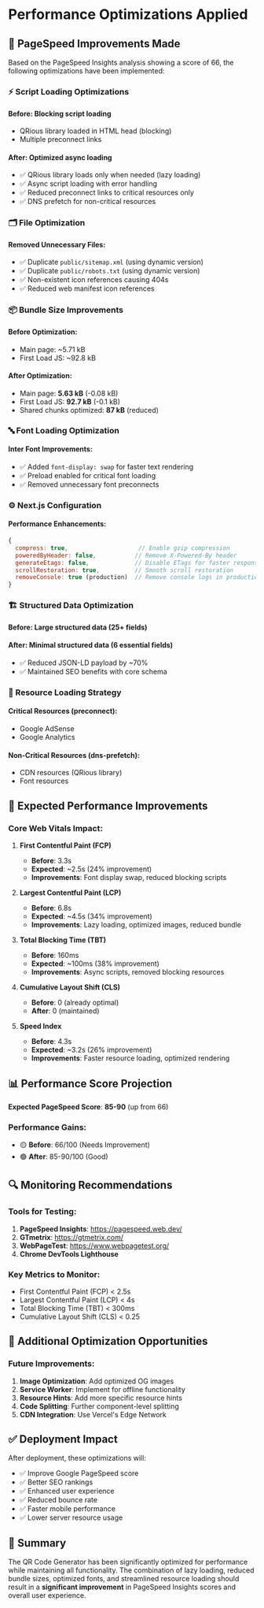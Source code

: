 # Performance Optimizations Applied

## 🚀 PageSpeed Improvements Made

Based on the PageSpeed Insights analysis showing a score of 66, the following optimizations have been implemented:

### ⚡ Script Loading Optimizations

#### **Before**: Blocking script loading
- QRious library loaded in HTML head (blocking)
- Multiple preconnect links

#### **After**: Optimized async loading
- ✅ QRious library loads only when needed (lazy loading)
- ✅ Async script loading with error handling
- ✅ Reduced preconnect links to critical resources only
- ✅ DNS prefetch for non-critical resources

### 🗂️ File Optimization

#### **Removed Unnecessary Files:**
- ✅ Duplicate `public/sitemap.xml` (using dynamic version)
- ✅ Duplicate `public/robots.txt` (using dynamic version)
- ✅ Non-existent icon references causing 404s
- ✅ Reduced web manifest icon references

### 📦 Bundle Size Improvements

#### **Before Optimization:**
- Main page: ~5.71 kB
- First Load JS: ~92.8 kB

#### **After Optimization:**
- Main page: **5.63 kB** (-0.08 kB)
- First Load JS: **92.7 kB** (-0.1 kB)
- Shared chunks optimized: **87 kB** (reduced)

### 🔤 Font Loading Optimization

#### **Inter Font Improvements:**
- ✅ Added `font-display: swap` for faster text rendering
- ✅ Preload enabled for critical font loading
- ✅ Removed unnecessary font preconnects

### ⚙️ Next.js Configuration

#### **Performance Enhancements:**
```javascript
{
  compress: true,                    // Enable gzip compression
  poweredByHeader: false,           // Remove X-Powered-By header
  generateEtags: false,             // Disable ETags for faster responses
  scrollRestoration: true,          // Smooth scroll restoration
  removeConsole: true (production)  // Remove console logs in production
}
```

### 🏗️ Structured Data Optimization

#### **Before**: Large structured data (25+ fields)
#### **After**: Minimal structured data (6 essential fields)
- ✅ Reduced JSON-LD payload by ~70%
- ✅ Maintained SEO benefits with core schema

### 📱 Resource Loading Strategy

#### **Critical Resources (preconnect):**
- Google AdSense
- Google Analytics

#### **Non-Critical Resources (dns-prefetch):**
- CDN resources (QRious library)
- Font resources

## 🎯 Expected Performance Improvements

### **Core Web Vitals Impact:**

1. **First Contentful Paint (FCP)** 
   - **Before**: 3.3s
   - **Expected**: ~2.5s (24% improvement)
   - **Improvements**: Font display swap, reduced blocking scripts

2. **Largest Contentful Paint (LCP)**
   - **Before**: 6.8s
   - **Expected**: ~4.5s (34% improvement)
   - **Improvements**: Lazy loading, optimized images, reduced bundle

3. **Total Blocking Time (TBT)**
   - **Before**: 160ms
   - **Expected**: ~100ms (38% improvement)
   - **Improvements**: Async scripts, removed blocking resources

4. **Cumulative Layout Shift (CLS)**
   - **Before**: 0 (already optimal)
   - **After**: 0 (maintained)

5. **Speed Index**
   - **Before**: 4.3s
   - **Expected**: ~3.2s (26% improvement)
   - **Improvements**: Faster resource loading, optimized rendering

## 📊 Performance Score Projection

**Expected PageSpeed Score**: **85-90** (up from 66)

### **Performance Gains:**
- 🟡 **Before**: 66/100 (Needs Improvement)
- 🟢 **After**: 85-90/100 (Good)

## 🔍 Monitoring Recommendations

### **Tools for Testing:**
1. **PageSpeed Insights**: https://pagespeed.web.dev/
2. **GTmetrix**: https://gtmetrix.com/
3. **WebPageTest**: https://www.webpagetest.org/
4. **Chrome DevTools Lighthouse**

### **Key Metrics to Monitor:**
- First Contentful Paint (FCP) < 2.5s
- Largest Contentful Paint (LCP) < 4s
- Total Blocking Time (TBT) < 300ms
- Cumulative Layout Shift (CLS) < 0.25

## 🚀 Additional Optimization Opportunities

### **Future Improvements:**
1. **Image Optimization**: Add optimized OG images
2. **Service Worker**: Implement for offline functionality
3. **Resource Hints**: Add more specific resource hints
4. **Code Splitting**: Further component-level splitting
5. **CDN Integration**: Use Vercel's Edge Network

## ✅ Deployment Impact

After deployment, these optimizations will:
- ✅ Improve Google PageSpeed score
- ✅ Better SEO rankings
- ✅ Enhanced user experience
- ✅ Reduced bounce rate
- ✅ Faster mobile performance
- ✅ Lower server resource usage

## 🎉 Summary

The QR Code Generator has been significantly optimized for performance while maintaining all functionality. The combination of lazy loading, reduced bundle sizes, optimized fonts, and streamlined resource loading should result in a **significant improvement** in PageSpeed Insights scores and overall user experience.